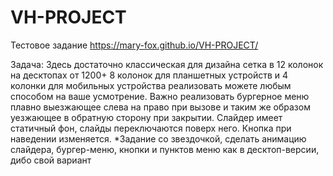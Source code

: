 # VH-PROJECT
Тестовое задание
https://mary-fox.github.io/VH-PROJECT/


Задача:
Здесь достаточно классическая для дизайна сетка в 12 колонок на десктопах от 1200+ 8 колонок  для планшетных устройств и 4 колонки для мобильных устройства реализовать можете любым способом на ваше усмотрение.
Важно реализовать бургерное меню плавно выезжающее слева на право при вызове и таким же образом уезжающее в обратную сторону при закрытии. 
Слайдер имеет статичный фон,  слайды переключаются поверх него.
Кнопка при наведении изменяется. 
*Задание со звездочкой, сделать анимацию слайдера, бургер-меню, кнопки и пунктов меню как в десктоп-версии, дибо свой вариант
